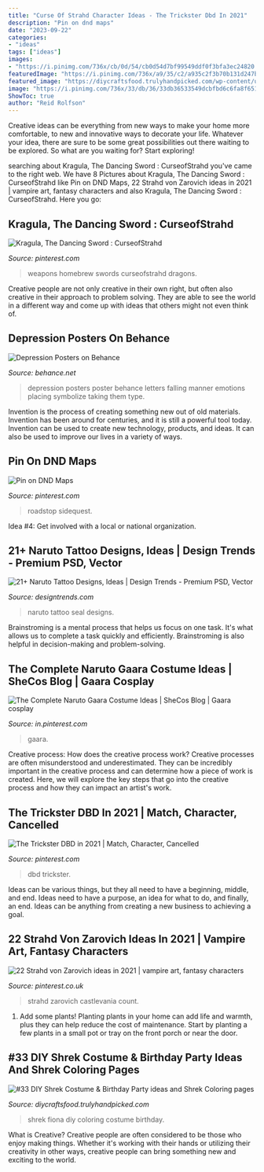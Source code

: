 ```yaml
---
title: "Curse Of Strahd Character Ideas - The Trickster Dbd In 2021"
description: "Pin on dnd maps"
date: "2023-09-22"
categories:
- "ideas"
tags: ["ideas"]
images:
- "https://i.pinimg.com/736x/cb/0d/54/cb0d54d7bf99549ddf0f3bfa3ec24820.jpg"
featuredImage: "https://i.pinimg.com/736x/a9/35/c2/a935c2f3b70b131d247b8a68aa8cedb6.jpg"
featured_image: "https://diycraftsfood.trulyhandpicked.com/wp-content/uploads/2016/08/Shrek-and-Fiona.png"
image: "https://i.pinimg.com/736x/33/db/36/33db36533549dcbfbd6c6fa8f651e107.jpg"
ShowToc: true
author: "Reid Rolfson"
---
```



Creative ideas can be everything from new ways to make your home more comfortable, to new and innovative ways to decorate your life. Whatever your idea, there are sure to be some great possibilities out there waiting to be explored. So what are you waiting for? Start exploring!

	

		
searching about Kragula, The Dancing Sword : CurseofStrahd you've came to the right web. We have 8 Pictures about Kragula, The Dancing Sword : CurseofStrahd like Pin on DND Maps, 22 Strahd von Zarovich ideas in 2021 | vampire art, fantasy characters and also Kragula, The Dancing Sword : CurseofStrahd. Here you go:
		
    
## Kragula, The Dancing Sword : CurseofStrahd

<img loading=lazy src="https://i.pinimg.com/736x/33/db/36/33db36533549dcbfbd6c6fa8f651e107.jpg" onerror="this.onerror=null;this.src='https://tse4.mm.bing.net/th?id=OIP.8RKcvghLBkj7DQPSO6MSSwHaIw&amp;pid=15.1';" alt="Kragula, The Dancing Sword : CurseofStrahd">

_Source: pinterest.com_

>weapons homebrew swords curseofstrahd dragons. 

	

Creative people are not only creative in their own right, but often also creative in their approach to problem solving. They are able to see the world in a different way and come up with ideas that others might not even think of.

    
## Depression Posters On Behance

<img loading=lazy src="https://m1.behance.net/rendition/modules/73916667/disp/9f7ec22405ad770d11b6c61b5820a047.jpg" onerror="this.onerror=null;this.src='https://tse4.mm.bing.net/th?id=OIP.xdskoFMe80Z_7-BtNzeEegHaLc&amp;pid=15.1';" alt="Depression Posters on Behance">

_Source: behance.net_

>depression posters poster behance letters falling manner emotions placing symbolize taking them type. 

	

Invention is the process of creating something new out of old materials. Invention has been around for centuries, and it is still a powerful tool today. Invention can be used to create new technology, products, and ideas. It can also be used to improve our lives in a variety of ways.

    
## Pin On DND Maps

<img loading=lazy src="https://i.pinimg.com/736x/70/6d/ff/706dffd9d8a1d1e0abf7dce2521b0cac.jpg" onerror="this.onerror=null;this.src='https://tse2.mm.bing.net/th?id=OIP.vCC0qxlu3NNmTGmQ2kjkSgHaLH&amp;pid=15.1';" alt="Pin on DND Maps">

_Source: pinterest.com_

>roadstop sidequest. 

	

Idea #4: Get involved with a local or national organization.
 

    
## 21+ Naruto Tattoo Designs, Ideas | Design Trends - Premium PSD, Vector

<img loading=lazy src="https://images.designtrends.com/wp-content/uploads/2016/09/16171520/Naruto-Seal-Tattoo-Design.jpg" onerror="this.onerror=null;this.src='https://tse3.mm.bing.net/th?id=OIP.MsYxhaaWBR2RoEmwcJxPBwHaHa&amp;pid=15.1';" alt="21+ Naruto Tattoo Designs, Ideas | Design Trends - Premium PSD, Vector">

_Source: designtrends.com_

>naruto tattoo seal designs. 

	

Brainstroming is a mental process that helps us focus on one task. It's what allows us to complete a task quickly and efficiently. Brainstroming is also helpful in decision-making and problem-solving.

    
## The Complete Naruto Gaara Costume Ideas | SheCos Blog | Gaara Cosplay

<img loading=lazy src="https://i.pinimg.com/736x/a9/35/c2/a935c2f3b70b131d247b8a68aa8cedb6.jpg" onerror="this.onerror=null;this.src='https://tse3.mm.bing.net/th?id=OIP.SWq7LhPvVHzLiR-fqTHJ1wHaKg&amp;pid=15.1';" alt="The Complete Naruto Gaara Costume Ideas | SheCos Blog | Gaara cosplay">

_Source: in.pinterest.com_

>gaara. 

	

Creative process: How does the creative process work?
Creative processes are often misunderstood and underestimated. They can be incredibly important in the creative process and can determine how a piece of work is created. Here, we will explore the key steps that go into the creative process and how they can impact an artist's work.

    
## The Trickster DBD In 2021 | Match, Character, Cancelled

<img loading=lazy src="https://i.pinimg.com/736x/cb/0d/54/cb0d54d7bf99549ddf0f3bfa3ec24820.jpg" onerror="this.onerror=null;this.src='https://tse2.mm.bing.net/th?id=OIP.IXFn7dufDLifqTydSIZ9pQHaKa&amp;pid=15.1';" alt="The Trickster DBD in 2021 | Match, Character, Cancelled">

_Source: pinterest.com_

>dbd trickster. 

	

Ideas can be various things, but they all need to have a beginning, middle, and end. Ideas need to have a purpose, an idea for what to do, and finally, an end. Ideas can be anything from creating a new business to achieving a goal.

    
## 22 Strahd Von Zarovich Ideas In 2021 | Vampire Art, Fantasy Characters

<img loading=lazy src="https://i.pinimg.com/474x/da/1d/a4/da1da497a13802b5a0458e6f05893a67.jpg" onerror="this.onerror=null;this.src='https://tse1.mm.bing.net/th?id=OIP.i9f7Vai1YuMkyQkvjPn0mQAAAA&amp;pid=15.1';" alt="22 Strahd von Zarovich ideas in 2021 | vampire art, fantasy characters">

_Source: pinterest.co.uk_

>strahd zarovich castlevania count. 

	

1. Add some plants! Planting plants in your home can add life and warmth, plus they can help reduce the cost of maintenance. Start by planting a few plants in a small pot or tray on the front porch or near the door.

    
## #33 DIY Shrek Costume &amp; Birthday Party Ideas And Shrek Coloring Pages

<img loading=lazy src="https://diycraftsfood.trulyhandpicked.com/wp-content/uploads/2016/08/Shrek-and-Fiona.png" onerror="this.onerror=null;this.src='https://tse4.mm.bing.net/th?id=OIP.43MaC4YdPMteDZT9KvSNVAHaHY&amp;pid=15.1';" alt="#33 DIY Shrek Costume &amp; Birthday Party ideas and Shrek Coloring pages">

_Source: diycraftsfood.trulyhandpicked.com_

>shrek fiona diy coloring costume birthday. 

	

What is Creative?
Creative people are often considered to be those who enjoy making things. Whether it's working with their hands or utilizing their creativity in other ways, creative people can bring something new and exciting to the world.

